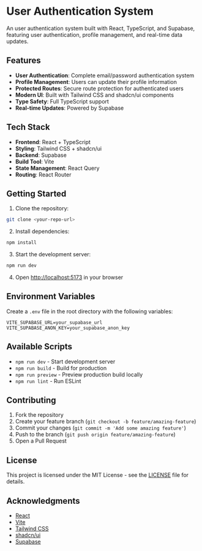 # User Authentication System

An user authentication system built with React, TypeScript, and Supabase, featuring user authentication, profile management, and real-time data updates.

## Features

- **User Authentication**: Complete email/password authentication system
- **Profile Management**: Users can update their profile information
- **Protected Routes**: Secure route protection for authenticated users
- **Modern UI**: Built with Tailwind CSS and shadcn/ui components
- **Type Safety**: Full TypeScript support
- **Real-time Updates**: Powered by Supabase

## Tech Stack

- **Frontend**: React + TypeScript
- **Styling**: Tailwind CSS + shadcn/ui
- **Backend**: Supabase
- **Build Tool**: Vite
- **State Management**: React Query
- **Routing**: React Router

## Getting Started

1. Clone the repository:
```bash
git clone <your-repo-url>
```

2. Install dependencies:
```bash
npm install
```

3. Start the development server:
```bash
npm run dev
```

4. Open [http://localhost:5173](http://localhost:5173) in your browser

## Environment Variables

Create a `.env` file in the root directory with the following variables:

```env
VITE_SUPABASE_URL=your_supabase_url
VITE_SUPABASE_ANON_KEY=your_supabase_anon_key
```

## Available Scripts

- `npm run dev` - Start development server
- `npm run build` - Build for production
- `npm run preview` - Preview production build locally
- `npm run lint` - Run ESLint

## Contributing

1. Fork the repository
2. Create your feature branch (`git checkout -b feature/amazing-feature`)
3. Commit your changes (`git commit -m 'Add some amazing feature'`)
4. Push to the branch (`git push origin feature/amazing-feature`)
5. Open a Pull Request

## License

This project is licensed under the MIT License - see the [LICENSE](LICENSE) file for details.

## Acknowledgments

- [React](https://reactjs.org/)
- [Vite](https://vitejs.dev/)
- [Tailwind CSS](https://tailwindcss.com/)
- [shadcn/ui](https://ui.shadcn.com/)
- [Supabase](https://supabase.com/)
